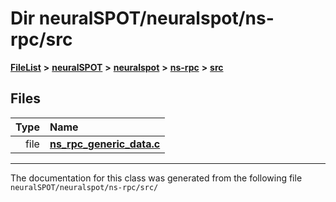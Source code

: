 

# Dir neuralSPOT/neuralspot/ns-rpc/src



[**FileList**](files.md) **>** [**neuralSPOT**](dir_75594cce7c7773aa3cb253214bf56510.md) **>** [**neuralspot**](dir_b737d82f35ec218ac5a7ef4105db9c0e.md) **>** [**ns-rpc**](dir_e7349e64d3511848a99e2d9321b8e9b2.md) **>** [**src**](dir_cd98b33a533efa56f36cb87393b63939.md)












## Files

| Type | Name |
| ---: | :--- |
| file | [**ns\_rpc\_generic\_data.c**](ns__rpc__generic__data_8c.md) <br> |



























































------------------------------
The documentation for this class was generated from the following file `neuralSPOT/neuralspot/ns-rpc/src/`

